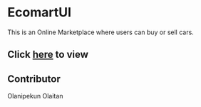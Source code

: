 # EcomartUI
 This is an Online Marketplace where users can buy or sell cars.
 
 ## Click [here]('https://danrejsa.github.io/EcomartUI/') to view 

## Contributor
Olanipekun Olaitan
